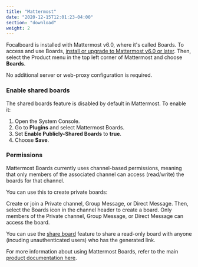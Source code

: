 ```yaml
---
title: "Mattermost"
date: "2020-12-15T12:01:23-04:00"
section: "download"
weight: 2
---
```


Focalboard is installed with Mattermost v6.0, where it's called Boards. To access and use Boards, [install or upgrade to Mattermost v6.0 or later](https://mattermost.com/get-started/). Then, select the Product menu in the top left corner of Mattermost and choose **Boards**.

No additional server or web-proxy configuration is required.

### Enable shared boards

The shared boards feature is disabled by default in Mattermost. To enable it:

1. Open the System Console.
2. Go to **Plugins** and select Mattermost Boards.
3. Set **Enable Publicly-Shared Boards** to **true**.
4. Choose **Save**.

### Permissions

Mattermost Boards currently uses channel-based permissions, meaning that only members of the associated channel can access (read/write) the boards for that channel.

You can use this to create private boards:

Create or join a Private channel, Group Message, or Direct Message. Then, select the Boards icon in the channel header to create a board. Only members of the Private channel, Group Message, or Direct Message can access the board.

You can use the [share board](/guide/user/#sharing-boards) feature to share a read-only board with anyone (incuding unauthenticated users) who has the generated link.

For more information about using Mattermost Boards, refer to the main [product documentation here](https://docs.mattermost.com/guides/boards.html).
